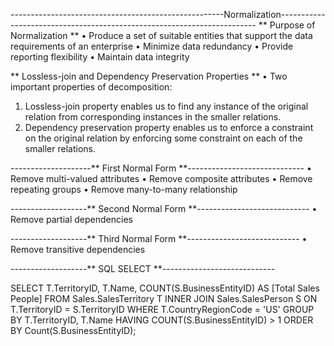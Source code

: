 -----------------------------------------------------Normalization------------------------------------------------------------------------
** Purpose of Normalization **
 • Produce a set of suitable entities that support the data requirements of an enterprise
 • Minimize data redundancy
 • Provide reporting flexibility
 • Maintain data integrity
 
 ** Lossless-join and Dependency Preservation Properties **
 • Two important properties of decomposition:
 1. Lossless-join property enables us to find any instance of the original relation from corresponding instances in the smaller relations.
 2. Dependency preservation property enables us to enforce a constraint on the original relation by enforcing some constraint on each of the smaller relations.
 
 --------------------** First Normal Form **-----------------------------
 • Remove multi-valued attributes      • Remove composite attributes
 • Remove repeating groups             • Remove many-to-many relationship
 
 -------------------** Second Normal Form **----------------------------
 • Remove partial dependencies
 
 -------------------** Third Normal Form **----------------------------
 • Remove transitive dependencies

 -------------------** SQL SELECT **----------------------------
   
   SELECT T.TerritoryID, T.Name,
          COUNT(S.BusinessEntityID) AS [Total Sales People]
   FROM Sales.SalesTerritory T
   INNER JOIN 
        Sales.SalesPerson S
   ON T.TerritoryID = S.TerritoryID
   WHERE T.CountryRegionCode = 'US'
   GROUP BY T.TerritoryID, T.Name
   HAVING COUNT(S.BusinessEntityID) > 1
   ORDER BY Count(S.BusinessEntityID);
